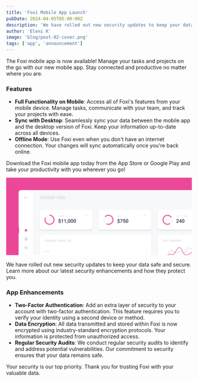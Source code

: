 ```yaml
---
title: 'Foxi Mobile App Launch'
pubDate: 2024-04-05T05:00:00Z
description: 'We have rolled out new security updates to keep your data safe and secure. Learn more about our latest security enhancements and how they protect you.'
author: 'Eleni K'
image: 'blog/post-02-cover.png'
tags: ['app', 'announcement']
---
```


The Foxi mobile app is now available! Manage your tasks and projects on the go with our new mobile app. Stay connected and productive no matter where you are.

### Features

- **Full Functionality on Mobile**: Access all of Foxi's features from your mobile device. Manage tasks, communicate with your team, and track your projects with ease.
- **Sync with Desktop**: Seamlessly sync your data between the mobile app and the desktop version of Foxi. Keep your information up-to-date across all devices.
- **Offline Mode**: Use Foxi even when you don't have an internet connection. Your changes will sync automatically once you're back online.

Download the Foxi mobile app today from the App Store or Google Play and take your productivity with you wherever you go!

![Foxi is here.](../../assets/blog/post-02.png)

We have rolled out new security updates to keep your data safe and secure. Learn more about our latest security enhancements and how they protect you.

### App Enhancements

- **Two-Factor Authentication**: Add an extra layer of security to your account with two-factor authentication. This feature requires you to verify your identity using a second device or method.
- **Data Encryption**: All data transmitted and stored within Foxi is now encrypted using industry-standard encryption protocols. Your information is protected from unauthorized access.
- **Regular Security Audits**: We conduct regular security audits to identify and address potential vulnerabilities. Our commitment to security ensures that your data remains safe.

Your security is our top priority. Thank you for trusting Foxi with your valuable data.
